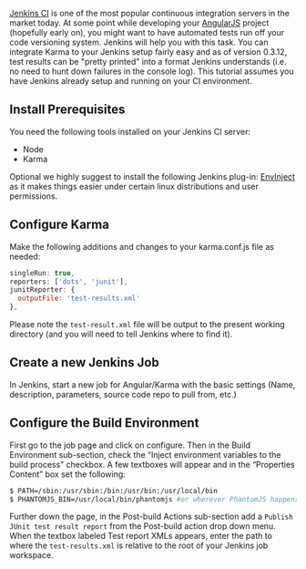 [Jenkins CI] is one of the most popular continuous integration servers
in the market today. At some point while developing your [AngularJS]
project (hopefully early on), you might want to have automated tests run
off your code versioning system. Jenkins will help you with this task.
You can integrate Karma to your Jenkins setup fairly easy and as of
version 0.3.12, test results can be "pretty printed" into a format
Jenkins understands (i.e. no need to hunt down failures in the console
log). This tutorial assumes you have Jenkins already setup and running
on your CI environment.

## Install Prerequisites
You need the following tools installed on your Jenkins CI server:

* Node
* Karma

Optional we highly suggest to install the following Jenkins plug-in:
[EnvInject] as it makes things easier under certain linux
distributions and user permissions.

## Configure Karma
 Make the following additions and changes to your karma.conf.js
 file as needed:

```javascript
singleRun: true,
reporters: ['dots', 'junit'],
junitReporter: {
  outputFile: 'test-results.xml'
},
 ```

Please note the `test-result.xml` file will be output to the present
working directory (and you will need to tell Jenkins where to find it).

## Create a new Jenkins Job
In Jenkins, start a new job for Angular/Karma with the basic
settings (Name, description, parameters, source code repo to pull
from, etc.)

## Configure the Build Environment
First go to the job page and click on configure. Then in the Build
Environment sub-section, check the “Inject environment
variables to the build process” checkbox. A few textboxes will
appear and in the “Properties Content” box set the following:

```bash
$ PATH=/sbin:/usr/sbin:/bin:/usr/bin:/usr/local/bin
$ PHANTOMJS_BIN=/usr/local/bin/phantomjs #or wherever PhantomJS happens to be installed
```

Further down the page, in the Post-build Actions sub-section add a
`Publish JUnit test result report` from the Post-build action drop
down menu. When the textbox labeled Test report XMLs appears, enter
the path to where the `test-results.xml` is relative to the root of
your Jenkins job workspace.



[Jenkins CI]: http://jenkins-ci.org/
[AngularJS]: http://angularjs.org
[EnvInject]: https://wiki.jenkins-ci.org/display/JENKINS/EnvInject+Plugin

